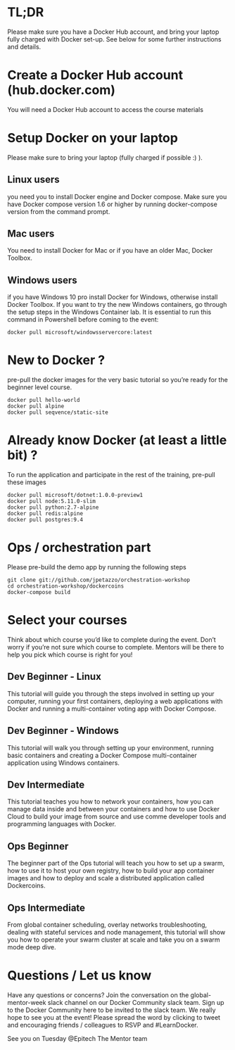 # TL;DR

Please make sure you have a Docker Hub account, and bring your laptop fully charged with Docker set-up.
See below for some further instructions and details. 

# Create a Docker Hub account (hub.docker.com)

You will need a Docker Hub account to access the course materials

# Setup Docker on your laptop

Please make sure to bring your laptop (fully charged if possible :) ).

## Linux users

you need you to install Docker engine and Docker compose. Make sure you have Docker compose version 1.6 or higher by running docker-compose version from the command prompt. 

## Mac users

You need to install Docker for Mac or if you have an older Mac, Docker Toolbox. 

## Windows users

if you have Windows 10 pro install Docker for Windows, otherwise install Docker Toolbox. If you want to try the new Windows containers, go through the setup steps in the Windows Container lab. It is essential to run this command in Powershell before coming to the event:

```
docker pull microsoft/windowsservercore:latest
```

# New to Docker ?

pre-pull the docker images for the very basic tutorial so you’re ready for the beginner level course.

```
docker pull hello-world 
docker pull alpine 
docker pull seqvence/static-site
```

# Already know Docker (at least a little bit) ?

To run the application and participate in the rest of the training, pre-pull these images

```
docker pull microsoft/dotnet:1.0.0-preview1 
docker pull node:5.11.0-slim 
docker pull python:2.7-alpine 
docker pull redis:alpine
docker pull postgres:9.4
```

# Ops / orchestration part

Please pre-build the demo app by running the following steps

```
git clone git://github.com/jpetazzo/orchestration-workshop
cd orchestration-workshop/dockercoins
docker-compose build
```

# Select your courses

Think about which course you’d like to complete during the event. Don’t worry if you’re not sure which course to complete. Mentors will be there to help you pick which course is right for you!

## Dev Beginner - Linux

This tutorial will guide you through the steps involved in setting up your computer, running your first containers, deploying a web applications with Docker and running a multi-container voting app with Docker Compose. 

## Dev Beginner - Windows

This tutorial will walk you through setting up your environment, running basic containers and creating a Docker Compose multi-container application using Windows containers.

## Dev Intermediate

This tutorial teaches you how to network your containers, how you can manage data inside and between your containers and how to use Docker Cloud to build your image from source and use comme developer tools and programming languages with Docker. 

## Ops Beginner

The beginner part of the Ops tutorial will teach you how to set up a swarm, how to use it to host your own registry, how to build your app container images and how to deploy and scale a distributed application called Dockercoins. 

## Ops Intermediate

From global container scheduling, overlay networks troubleshooting, dealing with stateful services and node management, this tutorial will show you how to operate your swarm cluster at scale and take you on a swarm mode deep dive. 

# Questions / Let us know

Have any questions or concerns? Join the conversation on the global-mentor-week slack channel on our Docker Community slack team. Sign up to the Docker Community here to be invited to the slack team. We really hope to see you at the event! Please spread the word by clicking to tweet and encouraging friends / colleagues to RSVP and #LearnDocker. 

See you on Tuesday @Epitech
The Mentor team
